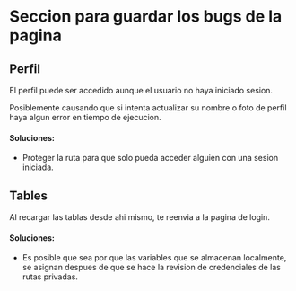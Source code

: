 # Seccion para guardar los bugs de la pagina

## Perfil

El perfil puede ser accedido aunque el usuario no haya iniciado sesion.

Posiblemente causando que si intenta actualizar su nombre o foto de perfil haya algun error en tiempo de ejecucion.

#### Soluciones:

- Proteger la ruta para que solo pueda acceder alguien con una sesion iniciada.

## Tables

Al recargar las tablas desde ahi mismo, te reenvia a la pagina de login.

#### Soluciones:

- Es posible que sea por que las variables que se almacenan localmente, se asignan despues de que se hace la revision de credenciales de las rutas privadas.
